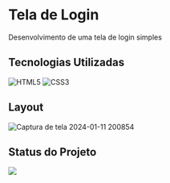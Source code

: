 # Tela de Login
Desenvolvimento de uma tela de login simples

## Tecnologias Utilizadas
![HTML5](https://img.shields.io/badge/html5-%23E34F26.svg?style=for-the-badge&logo=html5&logoColor=white)&nbsp;![CSS3](https://img.shields.io/badge/css3-%231572B6.svg?style=for-the-badge&logo=css3&logoColor=white)

## Layout
![Captura de tela 2024-01-11 200854](https://github.com/BiaSilvaa/Login-screen/assets/145875117/277a8e85-0461-41d9-af2c-9a095ae7e437)

## Status do Projeto
<img src="http://img.shields.io/static/v1?label=STATUS&message=CONCLUIDO&color=GREEN&style=for-the-badge"/>
